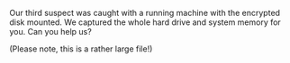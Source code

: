 Our third suspect was caught with a running machine with the encrypted disk
mounted.  We captured the whole hard drive and system memory for you.  Can you
help us?

(Please note, this is a rather large file!)
